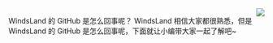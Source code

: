 <img align="right" src="https://github-readme-stats.vercel.app/api?username=Windsland52&show_icons=true" />

  WindsLand 的 GitHub 是怎么回事呢？ WindsLand 相信大家都很熟悉，但是 WindsLand 的 GitHub 是怎么回事呢，下面就让小编带大家一起了解吧~
